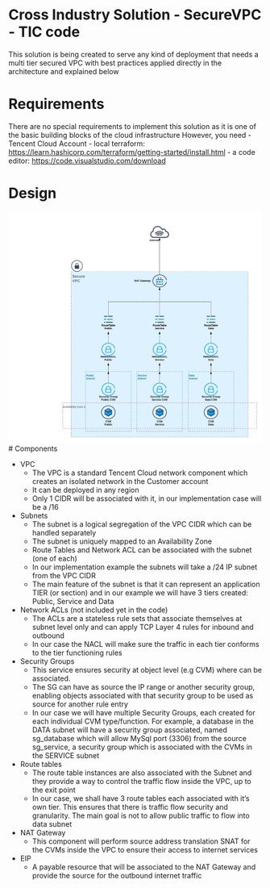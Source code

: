 # Cross Industry Solution - SecureVPC - TIC code

This solution is being created to serve any kind of deployment that needs a multi tier secured VPC with best practices applied directly in the architecture and explained below

# Requirements

There are no special requirements to implement this solution as it is one of the basic building blocks of the cloud infrastructure
However, you need
     - Tencent Cloud Account
     - local terraform: https://learn.hashicorp.com/terraform/getting-started/install.html
     - a code editor: https://code.visualstudio.com/download

# Design
<img src="images/Secure_3tier_VPC.jpeg">
# Components

 - VPC
    - The VPC is a standard Tencent Cloud network component which creates an isolated network in the Customer account
    - It can be deployed in any region
    - Only 1 CIDR will be associated with it, in our implementation case will be a /16
 - Subnets
    - The subnet is a logical segregation of the VPC CIDR which can be handled separately
    - The subnet is uniquely mapped to an Availability Zone
    - Route Tables and Network ACL can be associated with the subnet (one of each)
    - In our implementation example the subnets will take a /24 IP subnet from the VPC CIDR
    - The main feature of the subnet is that it can represent an application TIER (or section) and in our example we will have 3 tiers created: Public, Service and Data
 - Network ACLs (not included yet in the code)
    - The ACLs are a stateless rule sets that associate themselves at subnet level only and can apply TCP Layer 4 rules for inbound and outbound
    - In our case the NACL will make sure the traffic in each tier conforms to the tier functioning rules
 - Security Groups
    - This service ensures security at object level (e.g CVM) where can be associated.
    - The SG can have as source the IP range or another security group, enabling objects associated with that security group to be used as source for another rule entry
    - In our case we will have multiple Security Groups, each created for each individual CVM type/function. For example, a database in the DATA subnet will have a security group associated, named sg_database which will allow MySql port (3306) from the source sg_service, a security group which is associated with the CVMs in the SERVICE subnet
 - Route tables
    - The route table instances are also associated with the Subnet and they provide a way to control the traffic flow inside the VPC, up to the exit point
    - In our case, we shall have 3 route tables each associated with it’s own tier. This ensures that there is traffic flow security and granularity. The main goal is not to allow public traffic to flow into data subnet
 - NAT Gateway
    - This component will perform source address translation SNAT for the CVMs inside the VPC to ensure their access to internet services
 - EIP
    - A payable resource that will be associated to the NAT Gateway and provide the source for the outbound internet traffic

